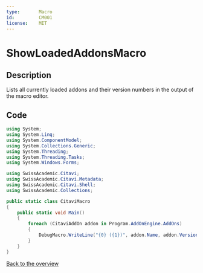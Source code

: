 ```yaml
---
type:       Macro
id:         CM001
license:    MIT
---
```


# ShowLoadedAddonsMacro

## Description

Lists all currently loaded addons and their version numbers in the output of the macro editor.

## Code

```csharp
using System;
using System.Linq;
using System.ComponentModel;
using System.Collections.Generic;
using System.Threading;
using System.Threading.Tasks;
using System.Windows.Forms;

using SwissAcademic.Citavi;
using SwissAcademic.Citavi.Metadata;
using SwissAcademic.Citavi.Shell;
using SwissAcademic.Collections;

public static class CitaviMacro
{
    public static void Main()
    {
        foreach (CitaviAddOn addon in Program.AddOnEngine.AddOns)
        {
            DebugMacro.WriteLine("{0} ({1})", addon.Name, addon.Version.ToString());
        }
    }
}
```

[Back to the overview](/../../)
